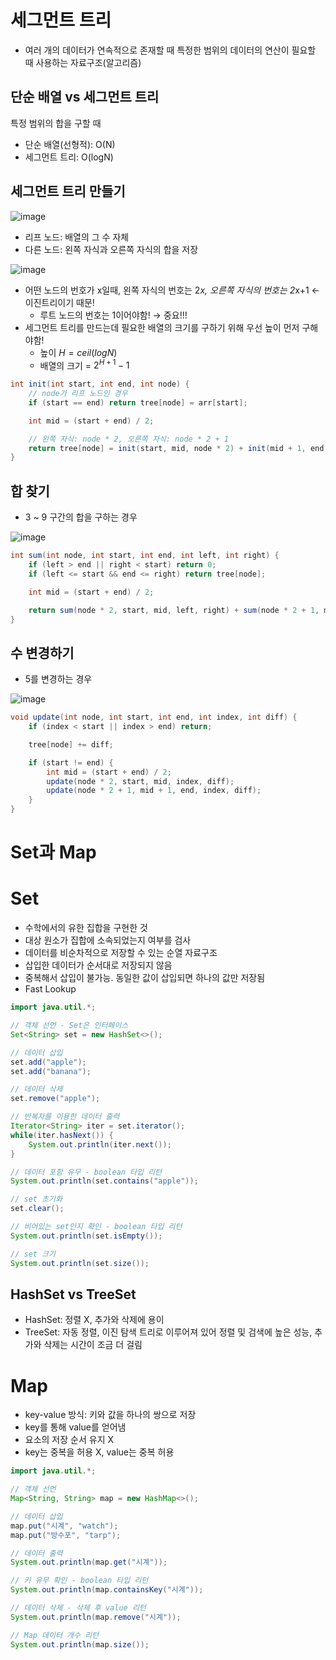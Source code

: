 # 세그먼트 트리

- 여러 개의 데이터가 연속적으로 존재할 때 특정한 범위의 데이터의 연산이 필요할 때 사용하는 자료구조(알고리즘)

## 단순 배열 vs 세그먼트 트리

특정 범위의 합을 구할 때

- 단순 배열(선형적): O(N)
- 세그먼트 트리: O(logN)

## 세그먼트 트리 만들기

![image](https://github.com/cJinu/CS/assets/38110757/cf84bc26-b9a2-4392-b18a-329dc873df35)

- 리프 노드: 배열의 그 수 자체
- 다른 노드: 왼쪽 자식과 오른쪽 자식의 합을 저장

![image](https://github.com/cJinu/CS/assets/38110757/c6cc17b5-4912-441d-9e62-807921db6567)

- 어떤 노드의 번호가 x일때, 왼쪽 자식의 번호는 2*x, 오른쪽 자식의 번호는 2*x+1 ← 이진트리이기 때문!
  - 루트 노드의 번호는 1이어야함! → 중요!!!
- 세그먼트 트리를 만드는데 필요한 배열의 크기를 구하기 위해 우선 높이 먼저 구해야함!
  - 높이 $H=ceil(logN)$
  - 배열의 크기 = $2^{H+1}-1$

```java
int init(int start, int end, int node) {
	// node가 리프 노드인 경우
	if (start == end) return tree[node] = arr[start];

	int mid = (start + end) / 2;

	// 왼쪽 자식: node * 2, 오른쪽 자식: node * 2 + 1
	return tree[node] = init(start, mid, node * 2) + init(mid + 1, end, node * 2 + 1);
}
```

## 합 찾기

- 3 ~ 9 구간의 합을 구하는 경우

![image](https://github.com/cJinu/CS/assets/38110757/6363749c-c1da-41c7-93d7-071f62b3fd25)

```java
int sum(int node, int start, int end, int left, int right) {
	if (left > end || right < start) return 0;
	if (left <= start && end <= right) return tree[node];

	int mid = (start + end) / 2;

	return sum(node * 2, start, mid, left, right) + sum(node * 2 + 1, mid + 1, end, left, right);
}
```

## 수 변경하기

- 5를 변경하는 경우

![image](https://github.com/cJinu/CS/assets/38110757/b7b0d4d0-fded-4056-9a14-ace108121889)

```java
void update(int node, int start, int end, int index, int diff) {
	if (index < start || index > end) return;

	tree[node] += diff;

	if (start != end) {
		int mid = (start + end) / 2;
		update(node * 2, start, mid, index, diff);
		update(node * 2 + 1, mid + 1, end, index, diff);
	}
}
```

# Set과 Map

# Set

- 수학에서의 유한 집합을 구현한 것
- 대상 원소가 집합에 소속되었는지 여부를 검사
- 데이터를 비순차적으로 저장할 수 있는 순열 자료구조
- 삽입한 데이터가 순서대로 저장되지 않음
- 중복해서 삽입이 불가능. 동일한 값이 삽입되면 하나의 값만 저장됨
- Fast Lookup

```java
import java.util.*;

// 객체 선언 - Set은 인터페이스
Set<String> set = new HashSet<>();

// 데이터 삽입
set.add("apple");
set.add("banana");

// 데이터 삭제
set.remove("apple");

// 반복자를 이용한 데이터 출력
Iterator<String> iter = set.iterator();
while(iter.hasNext()) {
	System.out.println(iter.next());
}

// 데이터 포함 유무 - boolean 타입 리턴
System.out.println(set.contains("apple"));

// set 초기화
set.clear();

// 비어있는 set인지 확인 - boolean 타입 리턴
System.out.println(set.isEmpty());

// set 크기
System.out.println(set.size());
```

## HashSet vs TreeSet

- HashSet: 정렬 X, 추가와 삭제에 용이
- TreeSet: 자동 정렬, 이진 탐색 트리로 이루어져 있어 정렬 및 검색에 높은 성능, 추가와 삭제는 시간이 조금 더 걸림

# Map

- key-value 방식: 키와 값을 하나의 쌍으로 저장
- key를 통해 value를 얻어냄
- 요소의 저장 순서 유지 X
- key는 중복을 허용 X, value는 중복 허용

```java
import java.util.*;

// 객체 선언
Map<String, String> map = new HashMap<>();

// 데이터 삽입
map.put("시계", "watch");
map.put("방수포", "tarp");

// 데이터 출력
System.out.println(map.get("시계"));

// 키 유무 확인 - boolean 타입 리턴
System.out.println(map.containsKey("시계"));

// 데이터 삭제 - 삭제 후 value 리턴
System.out.println(map.remove("시계"));

// Map 데이터 개수 리턴
System.out.println(map.size());
```

